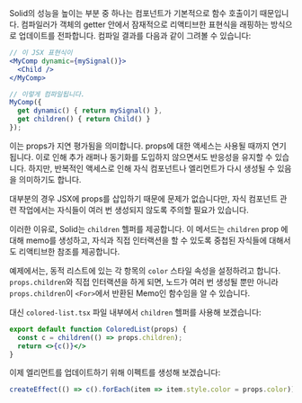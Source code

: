 Solid의 성능을 높이는 부분 중 하나는 컴포넌트가 기본적으로 함수 호출이기 때문입니다. 컴파일러가 객체의 getter 안에서 잠재적으로 리액티브한 표현식을 래핑하는 방식으로 업데이트를 전파합니다. 컴파일 결과를 다음과 같이 그려볼 수 있습니다:

```jsx
// 이 JSX 표현식이
<MyComp dynamic={mySignal()}>
  <Child />
</MyComp>

// 이렇게 컴파일됩니다.
MyComp({
  get dynamic() { return mySignal() },
  get children() { return Child() }
});
```

이는 props가 지연 평가됨을 의미합니다. props에 대한 액세스는 사용될 때까지 연기됩니다. 이로 인해 추가 래퍼나 동기화를 도입하지 않으면서도 반응성을 유지할 수 있습니다. 하지만, 반복적인 액세스로 인해 자식 컴포넌트나 엘리먼트가 다시 생성될 수 있음을 의미하기도 합니다.

대부분의 경우 JSX에 props를 삽입하기 때문에 문제가 없습니다만, 자식 컴포넌트 관련 작업에서는 자식들이 여러 번 생성되지 않도록 주의할 필요가 있습니다.

이러한 이유로, Solid는 `children` 헬퍼를 제공합니다. 이 메서드는 `children` prop 에 대해 memo를 생성하고, 자식과 직접 인터랙션을 할 수 있도록 중첩된 자식들에 대해서도 리액티브한 참조를 제공합니다.

예제에서는, 동적 리스트에 있는 각 항목의 `color` 스타일 속성을 설정하려고 합니다. `props.children`와 직접 인터랙션을 하게 되면, 노드가 여러 번 생성될 뿐만 아니라 `props.children`이 `<For>`에서 반환된 Memo인 함수임을 알 수 있습니다.

대신 `colored-list.tsx` 파일 내부에서 `children` 헬퍼를 사용해 보겠습니다:

```jsx
export default function ColoredList(props) {
  const c = children(() => props.children);
  return <>{c()}</>
}
```

이제 엘리먼트를 업데이트하기 위해 이펙트를 생성해 보겠습니다:
```jsx
createEffect(() => c().forEach(item => item.style.color = props.color));
```
